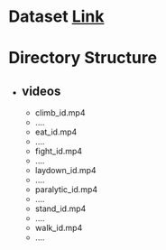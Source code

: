 # Dataset [Link]()
# Directory Structure
- ## videos
  - climb_id.mp4
  - ....
  - eat_id.mp4
  - ....
  - fight_id.mp4
  - ....
  - laydown_id.mp4
  - ....
  - paralytic_id.mp4
  - ....
  - stand_id.mp4
  - ....
  - walk_id.mp4
  - .... 

